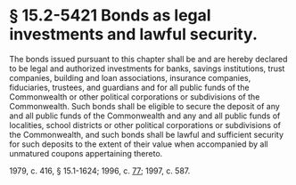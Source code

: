 # § 15.2-5421 Bonds as legal investments and lawful security.

<p>The bonds issued pursuant to this chapter shall be and are hereby declared to be legal and authorized investments for banks, savings institutions, trust companies, building and loan associations, insurance companies, fiduciaries, trustees, and guardians and for all public funds of the Commonwealth or other political corporations or subdivisions of the Commonwealth. Such bonds shall be eligible to secure the deposit of any and all public funds of the Commonwealth and any and all public funds of localities, school districts or other political corporations or subdivisions of the Commonwealth, and such bonds shall be lawful and sufficient security for such deposits to the extent of their value when accompanied by all unmatured coupons appertaining thereto.</p><p>1979, c. 416, § 15.1-1624; 1996, c. <a href='http://lis.virginia.gov/cgi-bin/legp604.exe?961+ful+CHAP0077'>77</a>; 1997, c. 587.</p>